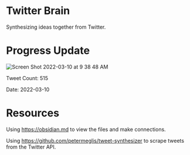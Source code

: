 # Twitter Brain
Synthesizing ideas together from Twitter.

# Progress Update
![Screen Shot 2022-03-10 at 9 38 48 AM](https://user-images.githubusercontent.com/24641573/157711456-28d97f32-ed0d-4355-819c-c65286362883.png)

Tweet Count: 515

Date: 2022-03-10

# Resources
Using https://obsidian.md to view the files and make connections.

Using https://github.com/petermeglis/tweet-synthesizer to scrape tweets from the Twitter API.
